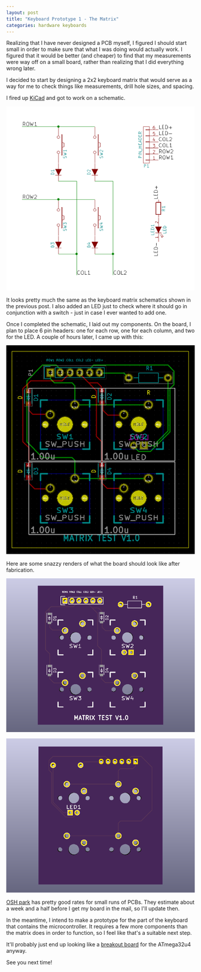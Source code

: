 ```yaml
---
layout: post
title: "Keyboard Prototype 1 - The Matrix"
categories: hardware keyboards
---
```



Realizing that I have never designed a PCB myself, I figured I should start small in order to make sure that what I was doing would actually work. I figured that it would be better (and cheaper) to find that my measurements were way off on a small board, rather than realizing that I did everything wrong later.

I decided to start by designing a 2x2 keyboard matrix that would serve as a way for me to check things like measurements, drill hole sizes, and spacing.

I fired up [KiCad](http://kicad-pcb.org/) and got to work on a schematic.

[![Schematic for the 2x2 matrix](/assets/numpad_keyboard/2x2_matrix/2x2_matrix_schematic.png)](/assets/numpad_keyboard/2x2_matrix/2x2_matrix_schematic.png)

It looks pretty much the same as the keyboard matrix schematics shown in the previous post. I also added an LED just to check where it should go in conjunction with a switch - just in case I ever wanted to add one.

Once I completed the schematic, I laid out my components. On the board, I plan to place 6 pin headers: one for each row, one for each column, and two for the LED. A couple of hours later, I came up with this:

![PCB design for the 2x2 matrix](/assets/numpad_keyboard/2x2_matrix/2x2_pcb_layout.png)

Here are some snazzy renders of what the board should look like after fabrication.

![2x2 matrix board render](/assets/numpad_keyboard/2x2_matrix/2x2_render_front.png)

![2x2 matrix board render](/assets/numpad_keyboard/2x2_matrix/2x2_render_back.png)

[OSH park](https://oshpark.com/) has pretty good rates for small runs of PCBs. They estimate about a week and a half before I get my board in the mail, so I'll update then.

In the meantime, I intend to make a prototype for the part of the keyboard that contains the microcontroller. It requires a few more components than the matrix does in order to function, so I feel like that's a suitable next step. 

It'll probably just end up looking like a [breakout board](https://programmingelectronics.com/what-is-a-breakout-board-for-arduino/) for the ATmega32u4 anyway.

See you next time!
